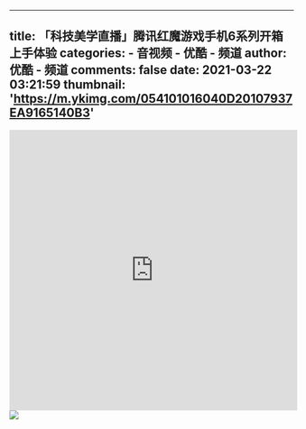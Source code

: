 
---
title: 「科技美学直播」腾讯红魔游戏手机6系列开箱上手体验
categories: 
    - 音视频
    - 优酷 - 频道
author: 优酷 - 频道
comments: false
date: 2021-03-22 03:21:59
thumbnail: 'https://m.ykimg.com/054101016040D20107937EA9165140B3'
---

<div>   
<iframe height="498" width="510" src="https://player.youku.com/embed/XNTExNTA1NDQxMg==" frameborder="0" 'allowfullscreen'></iframe>
                <br>
                <img src="https://m.ykimg.com/054101016040D20107937EA9165140B3" referrerpolicy="no-referrer">
                
</div>
            